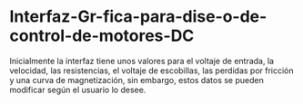 # Interfaz-Gr-fica-para-dise-o-de-control-de-motores-DC
Inicialmente la interfaz tiene unos valores para el voltaje de entrada, la velocidad, las resistencias, el voltaje de escobillas, las perdidas por fricción y una curva de magnetización, sin embargo, estos datos se pueden modificar según el usuario lo desee. 
